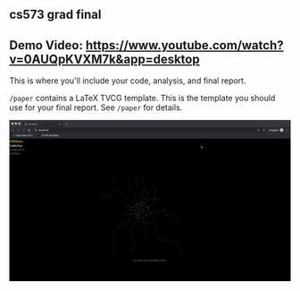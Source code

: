 cs573 grad final
---
Demo Video: https://www.youtube.com/watch?v=0AUQpKVXM7k&app=desktop
---

This is where you'll include your code, analysis, and final report.

`/paper` contains a LaTeX TVCG template. This is the template you should use for your final report. See `/paper` for details.

![ggplot2](/gif/SHMetro1.gif)
